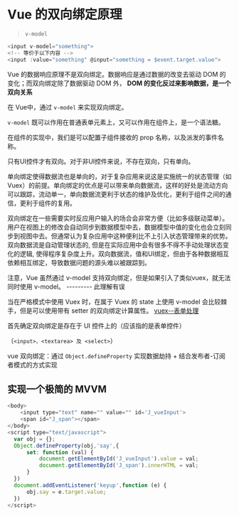 # Vue 的双向绑定原理

> `v-model`

```js
<input v-model="something">
<!-- 等价于以下内容 -->
<input :value="something" @input="something = $event.target.value">
```

Vue 的数据响应原理不是双向绑定。数据响应是通过数据的改变去驱动 DOM 的变化；而双向绑定除了数据驱动 DOM 外， **DOM 的变化反过来影响数据，是一个双向关系**

在 Vue中，通过 `v-model` 来实现双向绑定。

`v-model` 既可以作用在普通表单元素上，又可以作用在组件上，是一个语法糖。

在组件的实现中，我们是可以配置子组件接收的 prop 名称，以及派发的事件名称。

只有UI控件才有双向。对于非UI控件来说，不存在双向，只有单向。

单向绑定使得数据流也是单向的，对于复杂应用来说这是实施统一的状态管理（如Vuex）的前提。单向绑定的优点是可以带来单向数据流，这样的好处是流动方向可以跟踪，流动单一，单向数据流更利于状态的维护及优化，更利于组件之间的通信，更利于组件的复用。


双向绑定在一些需要实时反应用户输入的场合会非常方便（比如多级联动菜单）。用户在视图上的修改会自动同步到数据模型中去，数据模型中值的变化也会立刻同步到视图中去。但通常认为复杂应用中这种便利比不上引入状态管理带来的优势。双向数据流是自动管理状态的, 但是在实际应用中会有很多不得不手动处理状态变化的逻辑, 使得程序复杂度上升。双向数据流，值和UI绑定，但由于各种数据相互依赖相互绑定，导致数据问题的源头难以被跟踪到。

注意，Vue 虽然通过 v-model 支持双向绑定，但是如果引入了类似vuex，就无法同时使用 v-model。 --------- 此理解有误

当在严格模式中使用 Vuex 时，在属于 Vuex 的 state 上使用 v-model 会比较棘手，但是可以使用带有 setter 的双向绑定计算属性。
[vuex--表单处理](https://vuex.vuejs.org/zh/guide/forms.html)

首先确定双向绑定是存在于 UI 控件上的（应该指的是表单控件）

（`<input>、<textarea> 及 <select>`）

vue 双向绑定：通过 `Object.defineProperty` 实现数据劫持 + 结合发布者-订阅者模式的方式实现

## 实现一个极简的 MVVM
```js
<body>
    <input type="text" name="" value="" id='J_vueInput'>
    <span id="J_span"></span>
</body>
<script type="text/javascript">
  var obj = {};
  Object.defineProperty(obj,'say',{
      set: function (val) {
          document.getElementById('J_vueInput').value = val;
          document.getElementById('J_span').innerHTML = val;
      }
  })
  document.addEventListener('keyup',function (e) {
      obj.say = e.target.value;
  })
</script>
```